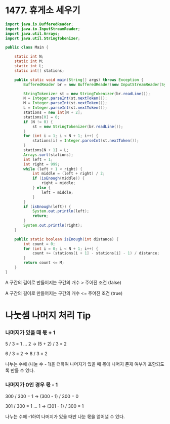 # 1477. 휴게소 세우기

```java
import java.io.BufferedReader;
import java.io.InputStreamReader;
import java.util.Arrays;
import java.util.StringTokenizer;

public class Main {

    static int N;
    static int M;
    static int L;
    static int[] stations;

    public static void main(String[] args) throws Exception {
        BufferedReader br = new BufferedReader(new InputStreamReader(System.in));

        StringTokenizer st = new StringTokenizer(br.readLine());
        N = Integer.parseInt(st.nextToken());
        M = Integer.parseInt(st.nextToken());
        L = Integer.parseInt(st.nextToken());
        stations = new int[N + 2];
        stations[0] = 0;
        if (N != 0) {
            st = new StringTokenizer(br.readLine());
        }
        for (int i = 1; i < N + 1; i++) {
            stations[i] = Integer.parseInt(st.nextToken());
        }
        stations[N + 1] = L;
        Arrays.sort(stations);
        int left = 1;
        int right = 999;
        while (left + 1 < right) {
            int middle = (left + right) / 2;
            if (isEnough(middle)) {
                right = middle;
            } else {
                left = middle;
            }
        }
        if (isEnough(left)) {
            System.out.println(left);
            return;
        }
        System.out.println(right);
    }

    public static boolean isEnough(int distance) {
        int count = 0;
        for (int i = 0; i < N + 1; i++) {
            count += (stations[i + 1] - stations[i] - 1) / distance;
        }
        return count <= M;
    }
}
```

A 구간의 길이로 만들어지는 구간의 개수 > 주어진 조건 (false)

A 구간의 길이로 만들어지는 구간의 개수 <= 주어진 조건 (true)

# 나눗셈 나머지 처리 Tip

### 나머지가 있을 때 몫 + 1

5 / 3 = 1 ... 2 → (5 + 2) / 3 = 2

6 / 3 = 2 → 8 / 3 = 2

나누는 수에 (나눌 수 - 1)을 더하여 나머지가 있을 때 몫에 나머지 존재 여부가 포함되도록 만들 수 있다.

### 나머지가 0인 경우 몫 - 1

300 / 300 = 1 → (300 - 1) / 300 = 0

301 / 300 = 1 ... 1 → (301 - 1) / 300 = 1

나누는 수에 -1하여 나머지가 있을 때만 나눈 몫을 얻어낼 수 있다.
